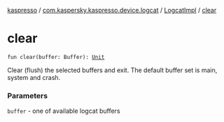 [kaspresso](../../index.md) / [com.kaspersky.kaspresso.device.logcat](../index.md) / [LogcatImpl](index.md) / [clear](./clear.md)

# clear

`fun clear(buffer: Buffer): `[`Unit`](https://kotlinlang.org/api/latest/jvm/stdlib/kotlin/-unit/index.html)

Clear (flush) the selected buffers and exit.
The default buffer set is main, system and crash.

### Parameters

`buffer` - one of available logcat buffers
